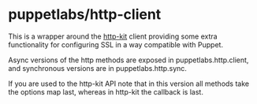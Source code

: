 # puppetlabs/http-client

This is a wrapper around the [http-kit](http://http-kit.org/) client
providing some extra functionality for configuring SSL in a way
compatible with Puppet.

Async versions of the http methods are exposed in
puppetlabs.http.client, and synchronous versions are in
puppetlabs.http.sync.

If you are used to the http-kit API note that in this version all
methods take the options map last, whereas in http-kit the callback is
last.
